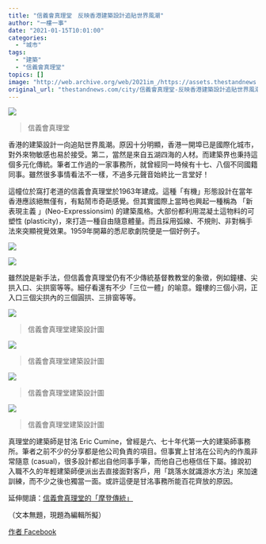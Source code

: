 ```yaml
---
title: "信義會真理堂　反映香港建築設計追貼世界風潮"
author: "一樓一事"
date: "2021-01-15T10:01:00"
categories:
  - "城市"
tags:
  - "建築"
  - "信義會真理堂"
topics: []
image: "http://web.archive.org/web/2021im_/https://assets.thestandnews.com/media/photos/church1_471rF_FDiroRb.jpg"
original_url: "thestandnews.com/city/信義會真理堂-反映香港建築設計追貼世界風潮"
---
```

![](http://web.archive.org/web/2021im_/https://assets.thestandnews.com/media/photos/church1_471rF_FDiroRb.jpg)
> 信義會真理堂

香港的建築設計一向追貼世界風潮。原因十分明顯，香港一開埠已是國際化城市，對外來物敏感也易於接受。第二，當然是來自五湖四海的人材。而建築界也秉持這個多元化傳統。筆者工作過的一家事務所，就曾經同一時候有十七、八個不同國籍同事。雖然很多事情看法不一樣，不過多元聲音始終比一言堂好！

這幢位於窩打老道的信義會真理堂於1963年建成。這種「有機」形態設計在當年香港應該絕無僅有，有點鬧市奇葩感覺。但其實國際上當時也興起一種稱為 「新表現主義 」(Neo-Expressionsim) 的建築風格。大部份都利用混凝土這物料的可塑性 (plasticity)，來打造一種自由隨意體量。而且採用弧線、不規則、非對稱手法來突顯視覺效果。1959年開幕的悉尼歌劇院便是一個好例子。

![](http://web.archive.org/web/2021im_/https://assets.thestandnews.com/media/photos/church3_gA0FK_IgZ2Ijq.jpg)

![](http://web.archive.org/web/2021im_/https://assets.thestandnews.com/media/photos/church2_U2o9W_BR2aQmd.jpg)

雖然說是新手法，但信義會真理堂仍有不少傳統基督教教堂的象徵，例如鐘樓、尖拱入口、尖拱窗等等。細仔看還有不少「三位一體」的喻意。鐘樓的三個小洞，正入口三個尖拱內的三個圓拱、三排窗等等。

![](http://web.archive.org/web/2021im_/https://assets.thestandnews.com/media/photos/church4_fjOnd_BmpHPNG.jpg)
> 信義會真理堂建築設計圖

![](http://web.archive.org/web/2021im_/https://assets.thestandnews.com/media/photos/church5_6kj2f_9Db3uLw.jpg)
> 信義會真理堂建築設計圖

![](http://web.archive.org/web/2021im_/https://assets.thestandnews.com/media/photos/church6_9rAIk_Q5cN7OU.jpg)
> 信義會真理堂建築設計圖

![](http://web.archive.org/web/2021im_/https://assets.thestandnews.com/media/photos/church7_aNsqo_da2fnGR.jpg)
> 信義會真理堂建築設計圖

真理堂的建築師是甘洺 Eric Cumine，曾經是六、七十年代第一大的建築師事務所。筆者之前不少的分享都是他公司負責的項目。但事實上甘洺在公司內的作風非常隨意 (casual)，很多設計都出自他同事手筆，而他自己也極信任下屬。據說初入職不久的年輕建築師便派出去直接面對客戶，用「跳落水就識游水方法」來加速訓練，而不少之後也獨當一面。或許這便是甘洺事務所能百花齊放的原因。

延伸閱讀：[信義會真理堂的「摩登傳統」](http://web.archive.org/web/20211229092705/https://zolimacitymag.com/hong-kongs-modern-heritage-part-ii-truth-lutheran-church/?fbclid=IwAR0SHl_wHfBDwjE3IercZfahU3Zc9N-rj_qCyBw1kps5S20eJ0eaTkvHg1g)

（文本無題，現題為編輯所擬）

[作者 Facebook](http://web.archive.org/web/20211229092705/https://www.facebook.com/%E4%B8%80%E6%A8%93%E4%B8%80%E4%BA%8B-One-Building-One-Story-102632728282038)